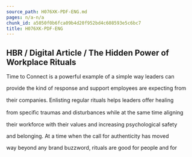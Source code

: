 ```yaml
---
source_path: H076XK-PDF-ENG.md
pages: n/a-n/a
chunk_id: a5050f0b6fca09b4d20f952bd4c608593e5c6bc7
title: H076XK-PDF-ENG
---
```

## HBR / Digital Article / The Hidden Power of Workplace Rituals

Time to Connect is a powerful example of a simple way leaders can

provide the kind of response and support employees are expecting from

their companies. Enlisting regular rituals helps leaders oﬀer healing

from speciﬁc traumas and disturbances while at the same time aligning

their workforce with their values and increasing psychological safety

and belonging. At a time when the call for authenticity has moved

way beyond any brand buzzword, rituals are good for people and for
